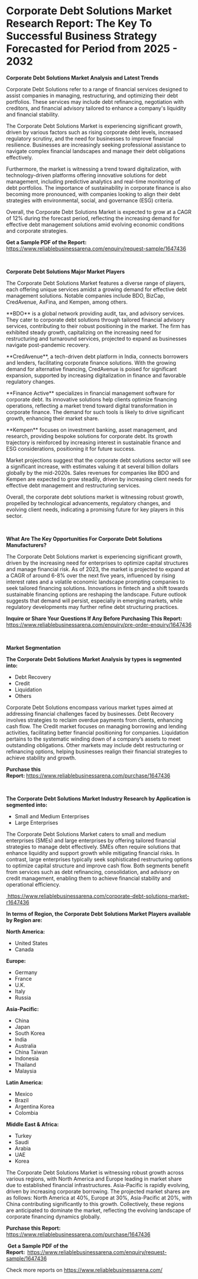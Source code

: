<p><h1>Corporate Debt Solutions Market Research Report: The Key To Successful Business Strategy Forecasted for Period from 2025 - 2032</h1></p><p><strong>Corporate Debt Solutions Market Analysis and Latest Trends</strong></p>
<p><p>Corporate Debt Solutions refer to a range of financial services designed to assist companies in managing, restructuring, and optimizing their debt portfolios. These services may include debt refinancing, negotiation with creditors, and financial advisory tailored to enhance a company's liquidity and financial stability. </p><p>The Corporate Debt Solutions Market is experiencing significant growth, driven by various factors such as rising corporate debt levels, increased regulatory scrutiny, and the need for businesses to improve financial resilience. Businesses are increasingly seeking professional assistance to navigate complex financial landscapes and manage their debt obligations effectively. </p><p>Furthermore, the market is witnessing a trend toward digitalization, with technology-driven platforms offering innovative solutions for debt management, including predictive analytics and real-time monitoring of debt portfolios. The importance of sustainability in corporate finance is also becoming more pronounced, with companies looking to align their debt strategies with environmental, social, and governance (ESG) criteria. </p><p>Overall, the Corporate Debt Solutions Market is expected to grow at a CAGR of 12% during the forecast period, reflecting the increasing demand for effective debt management solutions amid evolving economic conditions and corporate strategies.</p></p>
<p><strong>Get a Sample PDF of the Report:&nbsp;</strong> <a href="https://www.reliablebusinessarena.com/enquiry/request-sample/1647436?utm_campaign=3165&utm_medium=2&utm_source=Github&utm_content=ia&utm_term=10032025&utm_id=corporate-debt-solutions">https://www.reliablebusinessarena.com/enquiry/request-sample/1647436</a></p>
<p>&nbsp;</p>
<p><strong>Corporate Debt Solutions Major Market Players</strong></p>
<p><p>The Corporate Debt Solutions Market features a diverse range of players, each offering unique services amidst a growing demand for effective debt management solutions. Notable companies include BDO, BizCap, CredAvenue, AxFina, and Kempen, among others.</p><p>**BDO** is a global network providing audit, tax, and advisory services. They cater to corporate debt solutions through tailored financial advisory services, contributing to their robust positioning in the market. The firm has exhibited steady growth, capitalizing on the increasing need for restructuring and turnaround services, projected to expand as businesses navigate post-pandemic recovery.</p><p>**CredAvenue**, a tech-driven debt platform in India, connects borrowers and lenders, facilitating corporate finance solutions. With the growing demand for alternative financing, CredAvenue is poised for significant expansion, supported by increasing digitalization in finance and favorable regulatory changes.</p><p>**Finance Active** specializes in financial management software for corporate debt. Its innovative solutions help clients optimize financing operations, reflecting a market trend toward digital transformation in corporate finance. The demand for such tools is likely to drive significant growth, enhancing their market share.</p><p>**Kempen** focuses on investment banking, asset management, and research, providing bespoke solutions for corporate debt. Its growth trajectory is reinforced by increasing interest in sustainable finance and ESG considerations, positioning it for future success.</p><p>Market projections suggest that the corporate debt solutions sector will see a significant increase, with estimates valuing it at several billion dollars globally by the mid-2020s. Sales revenues for companies like BDO and Kempen are expected to grow steadily, driven by increasing client needs for effective debt management and restructuring services.</p><p>Overall, the corporate debt solutions market is witnessing robust growth, propelled by technological advancements, regulatory changes, and evolving client needs, indicating a promising future for key players in this sector.</p></p>
<p>&nbsp;</p>
<p><strong>What Are The Key Opportunities For Corporate Debt Solutions Manufacturers?</strong></p>
<p><p>The Corporate Debt Solutions market is experiencing significant growth, driven by the increasing need for enterprises to optimize capital structures and manage financial risk. As of 2023, the market is projected to expand at a CAGR of around 6-8% over the next five years, influenced by rising interest rates and a volatile economic landscape prompting companies to seek tailored financing solutions. Innovations in fintech and a shift towards sustainable financing options are reshaping the landscape. Future outlook suggests that demand will persist, especially in emerging markets, while regulatory developments may further refine debt structuring practices.</p></p>
<p><strong>Inquire or Share Your Questions If Any Before Purchasing This Report:</strong> <a href="https://www.reliablebusinessarena.com/enquiry/pre-order-enquiry/1647436?utm_campaign=3165&utm_medium=2&utm_source=Github&utm_content=ia&utm_term=10032025&utm_id=corporate-debt-solutions">https://www.reliablebusinessarena.com/enquiry/pre-order-enquiry/1647436</a></p>
<p>&nbsp;</p>
<p><strong>Market Segmentation</strong></p>
<p><strong>The Corporate Debt Solutions Market Analysis by types is segmented into:</strong></p>
<p><ul><li>Debt Recovery</li><li>Credit</li><li>Liquidation</li><li>Others</li></ul></p>
<p><p>Corporate Debt Solutions encompass various market types aimed at addressing financial challenges faced by businesses. Debt Recovery involves strategies to reclaim overdue payments from clients, enhancing cash flow. The Credit market focuses on managing borrowing and lending activities, facilitating better financial positioning for companies. Liquidation pertains to the systematic winding down of a company’s assets to meet outstanding obligations. Other markets may include debt restructuring or refinancing options, helping businesses realign their financial strategies to achieve stability and growth.</p></p>
<p><strong>Purchase this Report:&nbsp;</strong><a href="https://www.reliablebusinessarena.com/purchase/1647436?utm_campaign=3165&utm_medium=2&utm_source=Github&utm_content=ia&utm_term=10032025&utm_id=corporate-debt-solutions">https://www.reliablebusinessarena.com/purchase/1647436</a></p>
<p>&nbsp;</p>
<p><strong>The Corporate Debt Solutions Market Industry Research by Application is segmented into:</strong></p>
<p><ul><li>Small and Medium Enterprises</li><li>Large Enterprises</li></ul></p>
<p><p>The Corporate Debt Solutions Market caters to small and medium enterprises (SMEs) and large enterprises by offering tailored financial strategies to manage debt effectively. SMEs often require solutions that enhance liquidity and support growth while mitigating financial risks. In contrast, large enterprises typically seek sophisticated restructuring options to optimize capital structure and improve cash flow. Both segments benefit from services such as debt refinancing, consolidation, and advisory on credit management, enabling them to achieve financial stability and operational efficiency.</p></p>
<p><a href="https://www.reliablebusinessarena.com/corporate-debt-solutions-market-r1647436?utm_campaign=3165&utm_medium=2&utm_source=Github&utm_content=ia&utm_term=10032025&utm_id=corporate-debt-solutions">&nbsp;https://www.reliablebusinessarena.com/corporate-debt-solutions-market-r1647436</a></p>
<p><strong>In terms of Region, the Corporate Debt Solutions Market Players available by Region are:</strong></p>
<p>
    <p> <strong> North America: </strong>
        <ul>
            <li>United States</li>
            <li>Canada</li>
        </ul>
        </p> 
    <p> <strong> Europe: </strong>
        <ul>
            <li>Germany</li>
            <li>France</li>
            <li>U.K.</li>
            <li>Italy</li>
            <li>Russia</li>
        </ul>
        </p> 
    <p> <strong> Asia-Pacific: </strong>
        <ul>
            <li>China</li>
            <li>Japan</li>
            <li>South Korea</li>
            <li>India</li>
            <li>Australia</li>
            <li>China Taiwan</li>
            <li>Indonesia</li>
            <li>Thailand</li>
            <li>Malaysia</li>
        </ul>
        </p> 
    <p> <strong> Latin America: </strong>
        <ul>
            <li>Mexico</li>
            <li>Brazil</li>
            <li>Argentina Korea</li>
            <li>Colombia</li>
        </ul>
        </p> 
    <p> <strong> Middle East & Africa: </strong>
        <ul>
            <li>Turkey</li>
            <li>Saudi</li>
            <li>Arabia</li>
            <li>UAE</li>
            <li>Korea</li>
        </ul>
    </p>
    </p>
<p><p>The Corporate Debt Solutions Market is witnessing robust growth across various regions, with North America and Europe leading in market share due to established financial infrastructures. Asia-Pacific is rapidly evolving, driven by increasing corporate borrowing. The projected market shares are as follows: North America at 40%, Europe at 30%, Asia-Pacific at 20%, with China contributing significantly to this growth. Collectively, these regions are anticipated to dominate the market, reflecting the evolving landscape of corporate financing dynamics globally.</p></p>
<p><strong>Purchase this Report: </strong><a href="https://www.reliablebusinessarena.com/purchase/1647436?utm_campaign=3165&utm_medium=2&utm_source=Github&utm_content=ia&utm_term=10032025&utm_id=corporate-debt-solutions">https://www.reliablebusinessarena.com/purchase/1647436</a></p>
<p>&nbsp;<strong>Get a Sample PDF of the Report:&nbsp;&nbsp;</strong><a href="https://www.reliablebusinessarena.com/enquiry/request-sample/1647436?utm_campaign=3165&utm_medium=2&utm_source=Github&utm_content=ia&utm_term=10032025&utm_id=corporate-debt-solutions">https://www.reliablebusinessarena.com/enquiry/request-sample/1647436</a></p>
<p><strong></strong></p>
<p>Check more reports on <a href="https://www.reliablebusinessarena.com/?utm_campaign=3165&utm_medium=2&utm_source=Github&utm_content=ia&utm_term=10032025&utm_id=corporate-debt-solutions">https://www.reliablebusinessarena.com/</a></p>